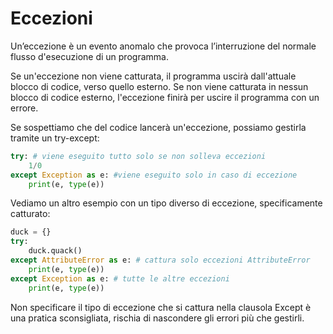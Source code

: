 # Eccezioni 

Un’eccezione è un evento anomalo che provoca l’interruzione del normale flusso d'esecuzione di un programma.

Se un'eccezione non viene catturata, il programma uscirà dall'attuale blocco di codice, verso quello esterno. Se non viene catturata in nessun blocco di codice esterno, l'eccezione finirà per uscire il programma con un errore.


Se sospettiamo che del codice lancerà un'eccezione, possiamo gestirla tramite un try-except:

```python
try: # viene eseguito tutto solo se non solleva eccezioni
    1/0
except Exception as e: #viene eseguito solo in caso di eccezione
    print(e, type(e))
```

Vediamo un altro esempio con un tipo diverso di eccezione, 
specificamente catturato:

```python
duck = {}
try:
    duck.quack()
except AttributeError as e: # cattura solo eccezioni AttributeError
    print(e, type(e))
except Exception as e: # tutte le altre eccezioni
    print(e, type(e))
```


Non specificare il tipo di eccezione che si cattura nella clausola Except è una pratica sconsigliata, rischia di nascondere gli errori più che gestirli.




<!-- 
TODO: mettilo nel capitolo delle classi
# 
# Duck Typing: come altri linguaggi di scripting, Python esegue un metodo
# su un oggetto "se ne trova uno con lo stesso nome". Se invece quel nome 
# non viene trovato su un dato oggetto, viene sollevata un'eccezione 
# in runtime, al momento della chiamata, e non prima.
# 
# "If it looks like a duck, and it quacks like a duck, it's a duck".
#
#

 -->

